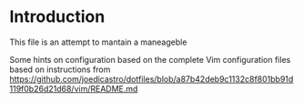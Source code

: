 # Introduction

This file is an attempt to mantain a maneageble 




Some hints on configuration based on the complete Vim configuration files based on instructions from 
https://github.com/joedicastro/dotfiles/blob/a87b42deb9c1132c8f801bb91d119f0b26d21d68/vim/README.md

